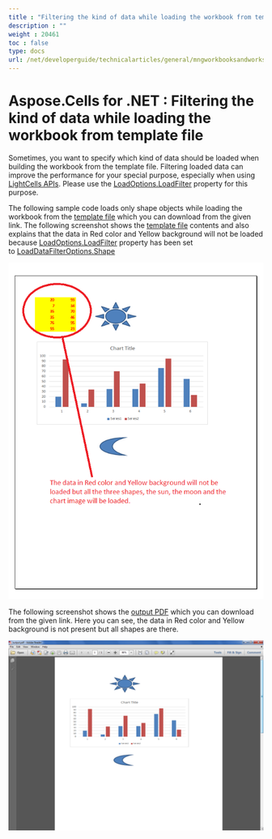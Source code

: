 ```yaml
---
title : "Filtering the kind of data while loading the workbook from template file" 
description : "" 
weight : 20461 
toc : false
type: docs
url: /net/developerguide/technicalarticles/general/mngworkbooksandworksheets/filtering+the+kind+of+data+while+loading+the+workbook+from+template+file/
---
```


# Aspose.Cells for .NET : Filtering the kind of data while loading the workbook from template file


Sometimes, you want to specify which kind of data should be loaded when building the workbook from the template file. Filtering loaded data can improve the performance for your special purpose, especially when using [LightCells APIs](https://docs2.aspose.com/cells/net/developerguide/technicalarticles/general/using+lightcells+api). Please use the [LoadOptions.LoadFilter](https://apireference.aspose.com/net/cells/aspose.cells/loadoptions/properties/loadfilter) property for this purpose.

The following sample code loads only shape objects while loading the workbook from the [template file](https://docs2.aspose.com/cells/net/attachments/5013590/5115552.xlsx) which you can download from the given link. The following screenshot shows the [template file](https://docs2.aspose.com/cells/net/attachments/5013590/5115552.xlsx) contents and also explains that the data in Red color and Yellow background will not be loaded because [LoadOptions.LoadFilter](https://apireference.aspose.com/net/cells/aspose.cells/loadoptions/properties/loadfilter) property has been set to [LoadDataFilterOptions.Shape](https://apireference.aspose.com/net/cells/aspose.cells/loaddatafilteroptions)

![image](5115554.png)

The following screenshot shows the [output PDF](https://docs2.aspose.com/cells/net/attachments/5013590/5115555.pdf) which you can download from the given link. Here you can see, the data in Red color and Yellow background is not present but all shapes are there.

![image](5115553.png)

